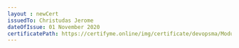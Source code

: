 ```yaml
--- 
layout : newCert 
issuedTo: Christudas Jerome
dateOfIssue: 01 November 2020
certificatePath: https://certifyme.online/img/certificate/devopsma/ModuleCertificate/ChristudasNagios.png
--- 
```

